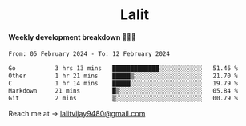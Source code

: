 <h1 align="center">Lalit</h1>

#### Weekly development breakdown 👨🏻‍💻
<!--START_SECTION:waka-->

```txt
From: 05 February 2024 - To: 12 February 2024

Go           3 hrs 13 mins   █████████████░░░░░░░░░░░░   51.46 %
Other        1 hr 21 mins    █████▒░░░░░░░░░░░░░░░░░░░   21.70 %
C            1 hr 14 mins    █████░░░░░░░░░░░░░░░░░░░░   19.79 %
Markdown     21 mins         █▒░░░░░░░░░░░░░░░░░░░░░░░   05.84 %
Git          2 mins          ▒░░░░░░░░░░░░░░░░░░░░░░░░   00.79 %
```

<!--END_SECTION:waka-->

Reach me at → lalitvijay9480@gmail.com
